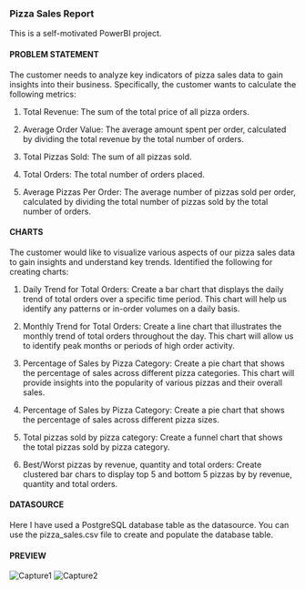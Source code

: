 ### Pizza Sales Report
This is a self-motivated PowerBI project.

#### PROBLEM STATEMENT

The customer needs to analyze key indicators of pizza sales data to gain insights into their business. 
Specifically, the customer wants to calculate the following metrics:

1. Total Revenue: The sum of the total price of all pizza orders.

2. Average Order Value: The average amount spent per order, calculated by dividing the total revenue by the total number of orders.

3. Total Pizzas Sold: The sum of all pizzas sold.

4. Total Orders: The total number of orders placed.

5. Average Pizzas Per Order: The average number of pizzas sold per order, calculated by dividing the total number of pizzas 
sold by the total number of orders.


#### CHARTS

The customer would like to visualize various aspects of our pizza sales data to gain insights and understand key trends. 
Identified the following for creating charts:

1. Daily Trend for Total Orders:
Create a bar chart that displays the daily trend of total orders over a specific time period. 
This chart will help us identify any patterns or in-order volumes on a daily basis.

2. Monthly Trend for Total Orders:
Create a line chart that illustrates the monthly trend of total orders throughout the day. 
This chart will allow us to identify peak months or periods of high order activity.

3. Percentage of Sales by Pizza Category:
Create a pie chart that shows the percentage of sales across different pizza categories. 
This chart will provide insights into the popularity of various pizzas and their overall sales.

4. Percentage of Sales by Pizza Category:
Create a pie chart that shows the percentage of sales across different pizza sizes.

5. Total pizzas sold by pizza category:
Create a funnel chart that shows the total pizzas sold by pizza category.

6. Best/Worst pizzas by revenue, quantity and total orders:
Create clustered bar chars to display top 5 and bottom 5 pizzas by by revenue, quantity and total orders.

#### DATASOURCE 

Here I have used a PostgreSQL database table as the datasource. You can use the pizza_sales.csv file to create and populate the database table.

#### PREVIEW

![Capture1](https://github.com/anjalinimz/Data-Professional-Survey-Breakdown/assets/33172471/7242d603-bef4-4a59-9b2f-4b3617649c6e)
![Capture2](https://github.com/anjalinimz/Data-Professional-Survey-Breakdown/assets/33172471/a38a5c0a-2efb-4cc9-a2af-08609c287d48)

